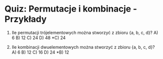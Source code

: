  # Quiz: Permutacje i kombinacje - Przykłady

1. Ile permutacji trójelementowych można stworzyć z zbioru {a, b, c, d}?
   A) 6
   B) 12
   C) 24
   D) 48
   *C) 24

2. Ile kombinacji dwuelementowych można stworzyć z zbioru {a, b, c, d}?
   A) 6
   B) 12
   C) 16
   D) 24
   *B) 12

